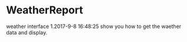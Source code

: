 # WeatherReport
weather interface
1.2017-9-8 16:48:25
show you how to get the waether data and display.
